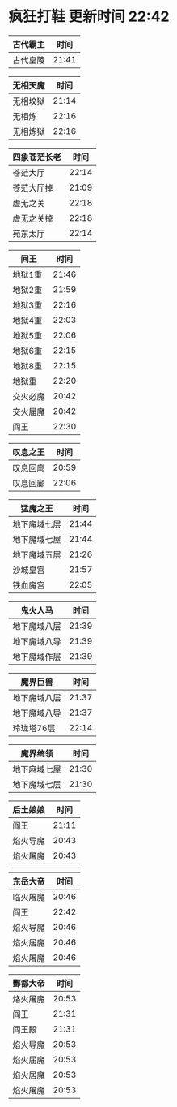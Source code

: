 # 疯狂打鞋 更新时间 22:42

| 古代霸主   | 时间    |
|--------|-------|
| 古代皇陵 | 21:41 |

| 无相天魔   | 时间    |
|--------|-------|
| 无相坟狱 | 21:14 |
| 无相炼 | 22:16 |
| 无相炼狱 | 22:16 |

| 四象苍茫长老   | 时间    |
|--------|-------|
| 苍茫大厅 | 22:14 |
| 苍茫大厅掉 | 21:09 |
| 虚无之关 | 22:18 |
| 虚无之关掉 | 22:18 |
| 苑东太厅 | 22:14 |

| 间王   | 时间    |
|--------|-------|
| 地狱1重 | 21:46 |
| 地狱2重 | 21:59 |
| 地狱3重 | 22:16 |
| 地狱4重 | 22:03 |
| 地狱5重 | 22:06 |
| 地狱6重 | 22:15 |
| 地狱8重 | 22:15 |
| 地狱重 | 22:20 |
| 交火必魔 | 20:42 |
| 交火届魔 | 20:42 |
| 阎王 | 22:30 |

| 叹息之王   | 时间    |
|--------|-------|
| 叹息回廓 | 20:59 |
| 叹息回廊 | 22:06 |

| 猛魔之王   | 时间    |
|--------|-------|
| 地下魔域七层 | 21:44 |
| 地下魔域七屋 | 21:44 |
| 地下魔域五层 | 21:26 |
| 沙城皇宫 | 21:57 |
| 铁血魔宫 | 22:05 |

| 鬼火人马   | 时间    |
|--------|-------|
| 地下魔域八层 | 21:39 |
| 地下魔域八导 | 21:39 |
| 地下魔域作层 | 21:39 |

| 魔界巨兽   | 时间    |
|--------|-------|
| 地下魔域八层 | 21:37 |
| 地下魔域八导 | 21:37 |
| 玲珑塔76层 | 22:14 |

| 魔界统领   | 时间    |
|--------|-------|
| 地下麻域七屋 | 21:30 |
| 地下魔域七层 | 21:30 |

| 后土娘娘   | 时间    |
|--------|-------|
| 阎王 | 21:11 |
| 焰火导魔 | 20:43 |
| 焰火屠魔 | 20:43 |

| 东岳大帝   | 时间    |
|--------|-------|
| 临火屠魔 | 20:46 |
| 阎王 | 22:42 |
| 焰火导魔 | 20:46 |
| 焰火居魔 | 20:46 |
| 焰火屠魔 | 20:46 |

| 酆都大帝   | 时间    |
|--------|-------|
| 烙火屠魔 | 20:53 |
| 阎王 | 21:31 |
| 阎王殿 | 21:31 |
| 焰火导魔 | 20:53 |
| 焰火届魔 | 20:53 |
| 焰火居魔 | 20:53 |
| 焰火屠魔 | 20:53 |